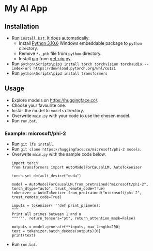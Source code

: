 # My AI App

## Installation
- Run `install.bat`. It does automatically:
    - Install [Python 3.10.6](https://www.python.org/downloads/release/python-3106/) Windows embeddable package to `python` directory.
    - Remove `*._pth` file from `python` directory.
    - Install [pip](https://pypi.org/project/pip/) from [get-pip.py](https://bootstrap.pypa.io/get-pip.py).
- Run `python\Scripts\pip3 install torch torchvision torchaudio --index-url https://download.pytorch.org/whl/cu121`
- Run `python\Scripts\pip3 install transformers`

## Usage
- Explore models on https://huggingface.co/.
- Choose your favourite one.
- Install the model to `models` directory.
- Overwrite `main.py` with your code to use the chosen model.
- Run `run.bat`.

### Example: microsoft/phi-2
- Run `git lfs install`.
- Run `git clone https://huggingface.co/microsoft/phi-2 models`.
- Overwrite `main.py` with the sample code below.
    ```
    import torch
    from transformers import AutoModelForCausalLM, AutoTokenizer

    torch.set_default_device("cuda")

    model = AutoModelForCausalLM.from_pretrained("microsoft/phi-2", torch_dtype="auto", trust_remote_code=True)
    tokenizer = AutoTokenizer.from_pretrained("microsoft/phi-2", trust_remote_code=True)

    inputs = tokenizer('''def print_prime(n):
    """
    Print all primes between 1 and n
    """''', return_tensors="pt", return_attention_mask=False)

    outputs = model.generate(**inputs, max_length=200)
    text = tokenizer.batch_decode(outputs)[0]
    print(text)
    ```
- Run `run.bat`.
